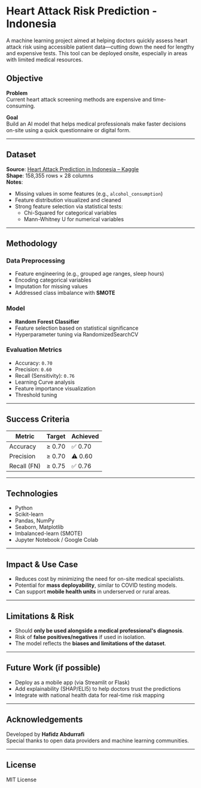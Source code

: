 # Heart Attack Risk Prediction - Indonesia

A machine learning project aimed at helping doctors quickly assess heart attack risk using accessible patient data—cutting down the need for lengthy and expensive tests. This tool can be deployed onsite, especially in areas with limited medical resources.

## Objective

**Problem**  
Current heart attack screening methods are expensive and time-consuming.

**Goal**  
Build an AI model that helps medical professionals make faster decisions on-site using a quick questionnaire or digital form.

---

## Dataset

**Source**: [Heart Attack Prediction in Indonesia – Kaggle](https://www.kaggle.com/datasets/ankushpanday2/heart-attack-prediction-in-indonesia/data)  
**Shape**: 158,355 rows × 28 columns  
**Notes**:
- Missing values in some features (e.g., `alcohol_consumption`)
- Feature distribution visualized and cleaned
- Strong feature selection via statistical tests:
  - Chi-Squared for categorical variables
  - Mann-Whitney U for numerical variables

---

## Methodology

### Data Preprocessing
- Feature engineering (e.g., grouped age ranges, sleep hours)
- Encoding categorical variables
- Imputation for missing values
- Addressed class imbalance with **SMOTE**

### Model
- **Random Forest Classifier**
- Feature selection based on statistical significance
- Hyperparameter tuning via RandomizedSearchCV

### Evaluation Metrics
- Accuracy: `0.70`
- Precision: `0.60`
- Recall (Sensitivity): `0.76`
- Learning Curve analysis
- Feature importance visualization
- Threshold tuning

---

## Success Criteria

| Metric      | Target | Achieved |
|-------------|--------|----------|
| Accuracy    | ≥ 0.70 | ✅ 0.70   |
| Precision   | ≥ 0.70 | ⚠️ 0.60   |
| Recall (FN) | ≥ 0.75 | ✅ 0.76   |

---

## Technologies

- Python
- Scikit-learn
- Pandas, NumPy
- Seaborn, Matplotlib
- Imbalanced-learn (SMOTE)
- Jupyter Notebook / Google Colab

---

## Impact & Use Case

- Reduces cost by minimizing the need for on-site medical specialists.
- Potential for **mass deployability**, similar to COVID testing models.
- Can support **mobile health units** in underserved or rural areas.

---

## Limitations & Risk

- Should **only be used alongside a medical professional's diagnosis**.
- Risk of **false positives/negatives** if used in isolation.
- The model reflects the **biases and limitations of the dataset**.

---

## Future Work (if possible)

- Deploy as a mobile app (via Streamlit or Flask)
- Add explainability (SHAP/ELI5) to help doctors trust the predictions
- Integrate with national health data for real-time risk mapping

---

## Acknowledgements

Developed by **Hafidz Abdurrafi**  
Special thanks to open data providers and machine learning communities.

---

## License

MIT License
